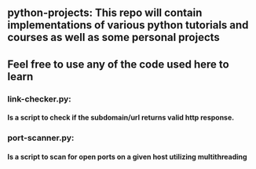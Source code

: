 ## python-projects: This repo will contain implementations of various python tutorials and courses as well as some personal projects
## Feel free to use any of the code used here to learn


### link-checker.py:

#### Is a script to check if the subdomain/url returns valid http response.


### port-scanner.py:

#### Is a script to scan for open ports on a given host utilizing multithreading